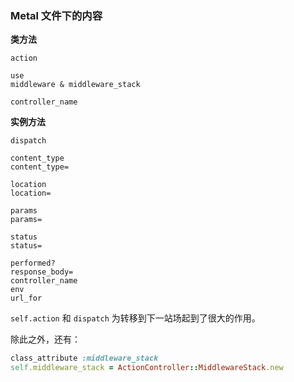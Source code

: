 ### Metal 文件下的内容

**类方法**

```
action

use
middleware & middleware_stack

controller_name
```

**实例方法**

```
dispatch

content_type
content_type=

location
location=

params
params=

status
status=

performed?
response_body=
controller_name
env
url_for
```

`self.action` 和 `dispatch` 为转移到下一站场起到了很大的作用。

除此之外，还有：

```ruby
class_attribute :middleware_stack
self.middleware_stack = ActionController::MiddlewareStack.new
```
